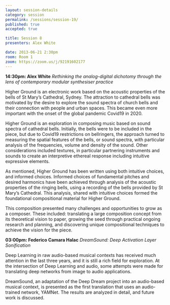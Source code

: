 ```yaml
---
layout: session-details
category: session
permalink: /sessions/session-19/
published: true
accepted: true

title: Session 8
presenters: Alex White

date: 2013-06-21 2:30pm
room: Room 1
zoom: https://zoom.us/j/92191602177
---
```


**14:30pm: Alex White**
_Rethinking the analog-digital dichotomy through the lens of contemporary modular synthesiser practice_

Higher Ground is an electronic work based on the acoustic properties of the bells of St Mary’s Cathedral, Sydney. The attraction to cathedral bells was motivated by the desire to explore the sound spectra of church bells and their connection with people and urban spaces. This became even more important with the onset of the global pandemic Covid19 in 2020. 

Higher Ground is an exploration in composing music based on sound spectra of cathedral bells. Initially, the bells were to be included in the piece, but due to Covid19 restrictions on bellringers, the approach turned to measuring the spatial features of the bells, or sound spectra, with particular analysis of the frequencies, volume and density of the sound. Other considerations included textures, in particular partnering instruments and sounds to create an interpretive ethereal response including intuitive expressive elements. 

As mentioned, Higher Ground has been written using both intuitive choices, and informed choices. Informed choices of fundamental pitches and desired harmonics have been achieved through analysis of the acoustic properties of the ringing bells, using a recording of the bells provided by St Mary’s Cathedral. This analysis, shared with intuitive choices formed the foundational compositional material for Higher Ground. 

This composition presented many challenges and opportunities to grow as a composer. These included: translating a large composition concept from its theoretical vision to paper, growing the seed through practical ongoing research and planning, and discovering unique compositional techniques to achieve the vision for the piece. 

**03:00pm: Federico Camara Halac**
_DreamSound: Deep Activation Layer Sonification_

Deep Learning in raw audio-based musical contexts has received much attention in the last three years, and it is still a rich field for exploration. At the intersection of Deep Learning and audio, some attempts were made for translating deep networks from image to audio applications. 

DreamSound, an adaptation of the Deep Dream project into an audio-based musical context, is presented as the first translation that uses an audio-trained network, YAMNet. The results are analyzed in detail, and future work is discussed.  

